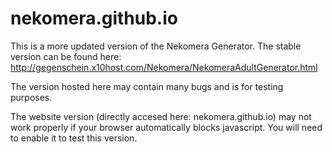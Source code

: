# nekomera.github.io

This is a more updated version of the Nekomera Generator. The stable version can be found here:
http://gegenschein.x10host.com/Nekomera/NekomeraAdultGenerator.html

The version hosted here may contain many bugs and is for testing purposes.

The website version (directly accesed here: nekomera.github.io) may not work properly if your browser automatically blocks javascript. You will need to enable it to test this version.
